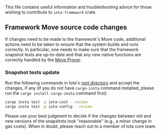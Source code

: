 This file contains useful information and troubleshooting advice for those wishing to contribute to `iota-framework` crate.

## Framework Move source code changes

If changes need to be made to the framework's Move code, additional actions need to be taken to ensure that the system builds and runs correctly. In particular, one needs to make sure that the framework snapshot tests are up-to-date and that any new native functions are correctly handled by the [Move Prover](https://github.com/move-language/move/tree/main/language/move-prover).

### Snapshot tests update

Run the following commands in Iota's [root directory](../../) and accept the changes, if any (if you do not have `cargo-insta` command installed, please run the `cargo install cargo-insta` command first):

```bash
cargo insta test -p iota-cost --review
cargo insta test -p iota-config --review
```

Please use your best judgment to decide if the changes between old and new versions of the snapshots look "reasonable" (e.g., a minor change in gas costs). When in doubt, please reach out to a member of Iota core team.
